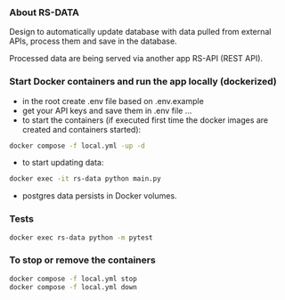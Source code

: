 ### About RS-DATA

Design to automatically update database with data
pulled from external APIs, process them and save in the database.

Processed data are being served via another app RS-API (REST API).

### Start Docker containers and run the app locally (dockerized)

- in the root create .env file based on .env.example
- get your API keys and save them in .env file
...
- to start the containers (if executed first time the docker images 
are created and containers started):
```bash
docker compose -f local.yml -up -d
```
- to start updating data:
```bash
docker exec -it rs-data python main.py
```
- postgres data persists in Docker volumes.

### Tests

```bash
docker exec rs-data python -m pytest
```

### To stop or remove the containers
```bash
docker compose -f local.yml stop
docker compose -f local.yml down
```
